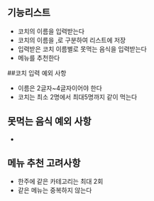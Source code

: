 ## 기능리스트

- 코치의 이름을 입력받는다 
- 코치의 이름을 ,로 구분하여 리스트에 저장
- 입력받은 코치 이름별로 못먹는 음식을 입력받는다
- 메뉴를 추천한다


##코치 입력 예외 사항
- 이름은 2글자~4글자이어야 한다
- 코치는 최소 2명에서 최대5명까지 같이 먹는다

## 못먹는 음식 예외 사항
-

## 메뉴 추천 고려사항
- 한주에 같은 카테고리는 최대 2회
- 같은 메뉴는 중복하지 않는다